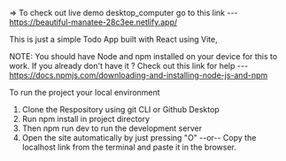 => To check out live demo desktop_computer go to this link --- https://beautiful-manatee-28c3ee.netlify.app/

This is just a simple Todo App built with React using Vite,

NOTE: You should have Node and npm installed on your device for this to work. If you already don't have it ? Check out this link for help --- https://docs.npmjs.com/downloading-and-installing-node-js-and-npm

To run the project your local environment

1.  Clone the Respository using git CLI or Github Desktop
2.  Run npm install in project directory
3.  Then npm run dev to run the development server
4.  Open the site automatically by just pressing "O" --or-- Copy the localhost link from the terminal and paste it in the browser.
